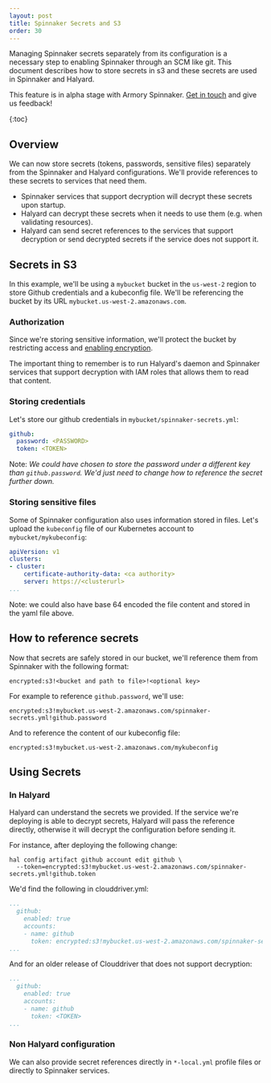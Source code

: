 ```yaml
---
layout: post
title: Spinnaker Secrets and S3
order: 30
---
```

Managing Spinnaker secrets separately from its configuration is a necessary step to enabling Spinnaker through an SCM like git. This document describes how to store secrets in s3 and these secrets are used in Spinnaker and Halyard.

<div class="alpha-warning">
  This feature is in alpha stage with Armory Spinnaker. <a href="https://www.armory.io/contact">Get in touch</a> and give us feedback!
</div>

{:toc}

## Overview
We can now store secrets (tokens, passwords, sensitive files) separately from the Spinnaker and Halyard configurations. We'll provide references to these secrets to services that need them.

- Spinnaker services that support decryption will decrypt these secrets upon startup.
- Halyard can decrypt these secrets when it needs to use them (e.g. when validating resources).
- Halyard can send secret references to the services that support decryption or send decrypted secrets if the service does not support it.

## Secrets in S3
In this example, we'll be using a `mybucket` bucket in the `us-west-2` region to store Github credentials and a kubeconfig file. We'll be referencing the bucket by its URL `mybucket.us-west-2.amazonaws.com`.

### Authorization
Since we're storing sensitive information, we'll protect the bucket by restricting access and [enabling encryption](https://docs.aws.amazon.com/AmazonS3/latest/user-guide/default-bucket-encryption.html).

The important thing to remember is to run Halyard's daemon and Spinnaker services that support decryption with IAM roles that allows them to read that content.


### Storing credentials
Let's store our github credentials in `mybucket/spinnaker-secrets.yml`:

```yaml
github:
  password: <PASSWORD>
  token: <TOKEN>
```

Note: *We could have chosen to store the password under a different key than `github.password`. We'd just need to change how to reference the secret further down.*

### Storing sensitive files
Some of Spinnaker configuration also uses information stored in files. Let's upload the `kubeconfig` file of our Kubernetes account to `mybucket/mykubeconfig`:


```yaml
apiVersion: v1
clusters:
- cluster:
    certificate-authority-data: <ca authority>
    server: https://<clusterurl>
...
```

Note: we could also have base 64 encoded the file content and stored in the yaml file above.

## How to reference secrets
Now that secrets are safely stored in our bucket, we'll reference them from Spinnaker with the following format:

```
encrypted:s3!<bucket and path to file>!<optional key>
```

For example to reference `github.password`, we'll use:
```
encrypted:s3!mybucket.us-west-2.amazonaws.com/spinnaker-secrets.yml!github.password
```

And to reference the content of our kubeconfig file:
```
encrypted:s3!mybucket.us-west-2.amazonaws.com/mykubeconfig
```

## Using Secrets

### In Halyard
Halyard can understand the secrets we provided. If the service we're deploying is able to decrypt secrets, Halyard will pass the reference directly, otherwise it will decrypt the configuration before sending it.

For instance, after deploying the following change:
```
hal config artifact github account edit github \
  --token=encrypted:s3!mybucket.us-west-2.amazonaws.com/spinnaker-secrets.yml!github.token
```

We'd find the following in clouddriver.yml:
```yaml
...
  github:
    enabled: true
    accounts:
    - name: github
      token: encrypted:s3!mybucket.us-west-2.amazonaws.com/spinnaker-secrets.yml!github.token
...
```

And for an older release of Clouddriver that does not support decryption:
```yaml
...
  github:
    enabled: true
    accounts:
    - name: github
      token: <TOKEN>
...
```

### Non Halyard configuration
We can also provide secret references directly in `*-local.yml` profile files or directly to Spinnaker services.

